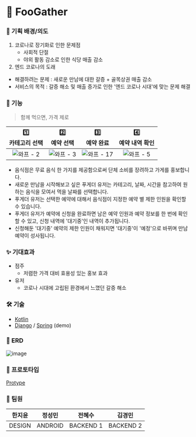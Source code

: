 # 👬 FooGather

### 🤔 기획 배경/의도
1. 코로나로 장기화로 인한 문제점
    - 사회적 단절
    - 야외 활동 감소로 인한 식당 매출 감소
2. 엔드 코로나의 도래

* 해결하려는 문제 : 새로운 만남에 대한 갈증 + 골목상권 매출 감소
* 서비스의 목적 : 갈증 해소 및 매출 증가로 인한 '엔드 코로나 시대'에 맞는 문제 해결

### 📱 기능
> 함께 먹으면, 가격 제로

|                                                 1️⃣ <br> 카테고리 선택                                                 |                                                  2️⃣ <br> 예약 선택                                                  |                                                  3️⃣ <br> 예약 완료                                                   |                                                4️⃣ <br> 예약 내역 확인                                                 |
|:----------------------------------------------------------------------------------------------------------------:|:----------------------------------------------------------------------------------------------------------------:|:-----------------------------------------------------------------------------------------------------------------:|:----------------------------------------------------------------------------------------------------------------:|
| ![와프 - 2](https://user-images.githubusercontent.com/68195241/175793487-ed9dbfbd-87e1-4702-853d-42ec3a17d336.png) | ![와프 - 3](https://user-images.githubusercontent.com/68195241/175793504-7677f96d-8517-43b3-ac5a-f94808034a0b.png) | ![와프 - 17](https://user-images.githubusercontent.com/68195241/175793464-b0fd1fc2-a439-4af5-aa42-01acc009e732.png) | ![와프 - 5](https://user-images.githubusercontent.com/68195241/175793517-9993b2d9-d5e0-45e0-a997-c88181569400.png) |

- 음식점은 무료 음식 한 가지를 제공함으로써 단체 소비를 장려하고 가게를 홍보합니다.
- 새로운 만남을 시작해보고 싶은 푸게더 유저는 카테고리, 날짜, 시간을 참고하여 원하는 음식을 모여서 먹을 날짜를 선택합니다.
- 푸게더 유저는 선택한 예약에 대해서 음식점이 지정한 예약 별 제한 인원을 확인할 수 있습니다.
- 푸게더 유저가 예약에 신청을 완료하면 남은 예약 인원과 예약 정보를 한 번에 확인할 수 있고, 신청 내역에 '대기중'인 내역이 추가됩니다.
- 신청해둔 '대기중' 예약의 제한 인원이 채워지면 '대기중'이 '예정'으로 바뀌며 만남 예약이 성사됩니다.

### ✨ 기대효과
- 점주
  - 저렴한 가격 대비 효용성 있는 홍보 효과
- 유저
  - 코로나 시대에 고립된 환경에서 느꼈던 갈증 해소

### 🛠 기술
- [Kotlin](https://kotlinlang.org/)
- [Django](https://www.djangoproject.com/) / [Spring](https://spring.io/) (demo)

### 🧾 ERD
![image](https://user-images.githubusercontent.com/68195241/175790945-be8c6474-12f5-411f-81ff-ffcc1ffefdc5.png)

### 🎨 프로토타입
[Protype](https://www.figma.com/proto/kjvRVVmUppGZNdGh5n2mh7/%ED%91%B8%EA%B2%8C%EB%8D%94?page-id=0%3A1&node-id=63%3A2757&viewport=290%2C379%2C0.17&scaling=scale-down&starting-point-node-id=63%3A2757)

### 🏓 팀원
|  한지윤   |   정성민   |    전혜수    | 김경민 |
|:------:|:-------:|:---------:|:---------:|
| DESIGN | ANDROID | BACKEND 1 | BACKEND 2 |